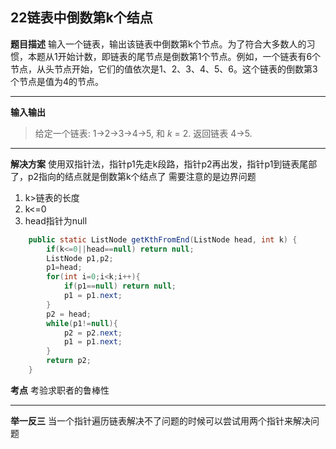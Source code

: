 ## 22链表中倒数第k个结点
**题目描述**
输入一个链表，输出该链表中倒数第k个节点。为了符合大多数人的习惯，本题从1开始计数，即链表的尾节点是倒数第1个节点。例如，一个链表有6个节点，从头节点开始，它们的值依次是1、2、3、4、5、6。这个链表的倒数第3个节点是值为4的节点。

---
**输入输出**
>给定一个链表: 1->2->3->4->5, 和 _k_ = 2.
>返回链表 4->5.
>
---
**解决方案**
使用双指针法，指针p1先走k段路，指针p2再出发，指针p1到链表尾部了，p2指向的结点就是倒数第k个结点了
需要注意的是边界问题
1. k>链表的长度
2. k<=0
3. head指针为null
```java
    public static ListNode getKthFromEnd(ListNode head, int k) {
        if(k<=0||head==null) return null;
        ListNode p1,p2;
        p1=head;
        for(int i=0;i<k;i++){
            if(p1==null) return null;
            p1 = p1.next;
        }
        p2 = head;
        while(p1!=null){
            p2 = p2.next;
            p1 = p1.next;
        }
        return p2;
    }
```
**考点**
考验求职者的鲁棒性

---
**举一反三**
当一个指针遍历链表解决不了问题的时候可以尝试用两个指针来解决问题


